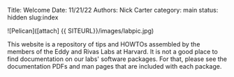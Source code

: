 Title: Welcome
Date: 11/21/22
Authors: Nick Carter
category: main
status: hidden
slug:index

![Pelican]([attach] {{ SITEURL}}/images/labpic.jpg)

This website is a repository of tips and HOWTOs assembled by the members of the Eddy and Rivas Labs at Harvard.  It is not a good place to find documentation on our labs' software packages.  For that, please see the documentation PDFs and man pages that are included with each package.
